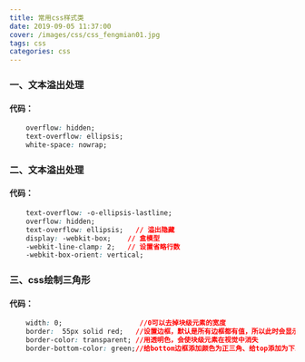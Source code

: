 ```yaml
---
title: 常用css样式类
date: 2019-09-05 11:37:00
cover: /images/css/css_fengmian01.jpg
tags: css
categories: css
---
```


### 一、文本溢出处理
#### 代码：
```css
    overflow: hidden;
    text-overflow: ellipsis;
    white-space: nowrap;
```

### 二、文本溢出处理
#### 代码：
```css
    text-overflow: -o-ellipsis-lastline;
    overflow: hidden;
    text-overflow: ellipsis;   // 溢出隐藏
    display: -webkit-box;    // 盒模型
    -webkit-line-clamp: 2;   // 设置省略行数
    -webkit-box-orient: vertical;
```

### 三、css绘制三角形
#### 代码：
```css
    width: 0;                   //0可以去掉块级元素的宽度
    border:  55px solid red;   //设置边框，默认是所有边框都有值，所以此时会显示正方形
    border-color: transparent; //用透明色，会使块级元素在视觉中消失
    border-bottom-color: green;//给bottom边框添加颜色为正三角、给top添加为下三角...
```

